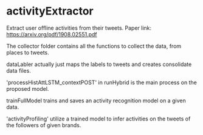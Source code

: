 # activityExtractor
Extract user offline activities from their tweets.
Paper link: https://arxiv.org/pdf/1908.02551.pdf

The collector folder contains all the functions to collect the data, from places to tweets.

dataLabler actually just maps the labels to tweets and creates consolidate data files.

'processHistAttLSTM_contextPOST' in runHybrid is the main process on the proposed model.

trainFullModel trains and saves an activity recognition model on a given data.

'activityProfiling' utilize a trained model to infer activities on the tweets of the followers of given brands.
